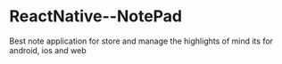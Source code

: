 # ReactNative--NotePad
Best note application for store and manage the highlights of mind its for android, ios and web

